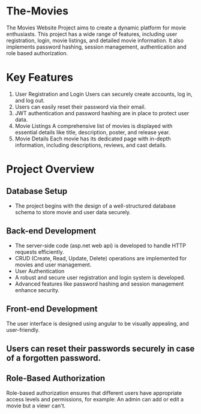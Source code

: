 # The-Movies
The Movies Website Project aims to create a dynamic platform for movie enthusiasts. This project has a wide range of features, including user registration, login, movie listings, and detailed movie information. It also implements password hashing, session management, authentication and role based authorization.

# Key Features
1. User Registration and Login
Users can securely create accounts, log in, and log out.
2. Users can easily reset their password via their email.
3. JWT authentication and password hashing are in place to protect user data.
3. Movie Listings
A comprehensive list of movies is displayed with essential details like title, description, poster, and release year.
4. Movie Details
Each movie has its dedicated page with in-depth information, including descriptions, reviews, and cast details.
# Project Overview
## Database Setup
* The project begins with the design of a well-structured database schema to store movie and user data securely.
## Back-end Development
* The server-side code (asp.net web api) is developed to handle HTTP requests efficiently.
* CRUD (Create, Read, Update, Delete) operations are implemented for movies and user management.
* User Authentication
* A robust and secure user registration and login system is developed.
* Advanced features like password hashing and session management enhance security.
## Front-end Development
The user interface is designed using angular to be visually appealing, and user-friendly.
## Users can reset their passwords securely in case of a forgotten password.
## Role-Based Authorization
Role-based authorization ensures that different users have appropriate access levels and permissions, for example: An admin can add or edit a movie but a viewr can't.
  

